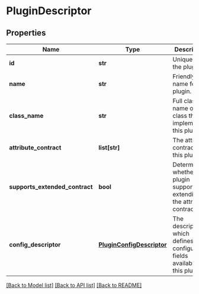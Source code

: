 # PluginDescriptor

## Properties
Name | Type | Description | Notes
------------ | ------------- | ------------- | -------------
**id** | **str** | Unique ID of the plugin. | [optional] 
**name** | **str** | Friendly name for the plugin. | [optional] 
**class_name** | **str** | Full class name of the class that implements this plugin. | [optional] 
**attribute_contract** | **list[str]** | The attribute contract for this plugin. | [optional] 
**supports_extended_contract** | **bool** | Determines whether this plugin supports extending the attribute contract. | [optional] 
**config_descriptor** | [**PluginConfigDescriptor**](PluginConfigDescriptor.md) | The descriptor which defines the configuration fields available for this plugin. | [optional] 

[[Back to Model list]](../README.md#documentation-for-models) [[Back to API list]](../README.md#documentation-for-api-endpoints) [[Back to README]](../README.md)


